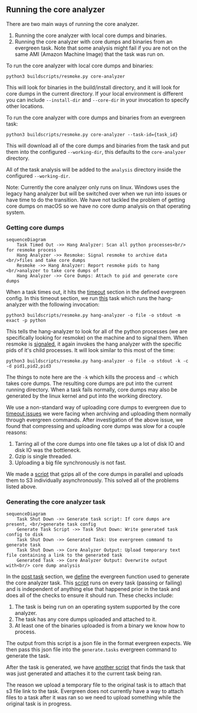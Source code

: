 ## Running the core analyzer

There are two main ways of running the core analyzer.

1. Running the core analyzer with local core dumps and binaries.
2. Running the core analyzer with core dumps and binaries from an evergreen task. Note that some analysis might fail if you are not on the same AMI (Amazon Machine Image) that the task was run on.

To run the core analyzer with local core dumps and binaries:

```
python3 buildscripts/resmoke.py core-analyzer
```

This will look for binaries in the build/install directory, and it will look for core dumps in the current directory. If your local environment is different you can include `--install-dir` and `--core-dir` in your invocation to specify other locations.

To run the core analyzer with core dumps and binaries from an evergreen task:

```
python3 buildscripts/resmoke.py core-analyzer --task-id={task_id}
```

This will download all of the core dumps and binaries from the task and put them into the configured `--working-dir`, this defaults to the `core-analyzer` directory.

All of the task analysis will be added to the `analysis` directory inside the configured `--working-dir`.

Note: Currently the core analyzer only runs on linux. Windows uses the legacy hang analyzer but will be switched over when we run into issues or have time to do the transition. We have not tackled the problem of getting core dumps on macOS so we have no core dump analysis on that operating system.

### Getting core dumps

```mermaid
sequenceDiagram
    Task Timed Out ->> Hang Analyzer: Scan all python processes<br/> for resmoke process
    Hang Analyzer ->> Resmoke: Signal resmoke to archive data <br/>files and take core dumps
    Resmoke ->> Hang Analyzer: Report resmoke pids to hang <br/>analyzer to take core dumps of
    Hang Analyzer ->> Core Dumps: Attach to pid and generate core dumps
```

When a task times out, it hits the [timeout](https://github.com/mongodb/mongo/blob/a6e56a8e136fe554dc90565bf6acf5bf86f7a46e/etc/evergreen_yml_components/definitions.yml#L2694) section in the defined evergreen config.
In this timeout section, we run [this](https://github.com/mongodb/mongo/blob/a6e56a8e136fe554dc90565bf6acf5bf86f7a46e/etc/evergreen_yml_components/definitions.yml#L2302) task which runs the hang-analyzer with the following invocation:

```
python3 buildscripts/resmoke.py hang-analyzer -o file -o stdout -m exact -p python
```

This tells the hang-analyzer to look for all of the python processes (we are specifically looking for resmoke) on the machine and to signal them.
When resmoke is [signaled](https://github.com/mongodb/mongo/blob/08a99b15eea7ae0952b2098710d565dd7f709ff6/buildscripts/resmokelib/sighandler.py#L25), it again invokes the hang analyzer with the specific pids of it's child processes.
It will look similar to this most of the time:

```
python3 buildscripts/resmoke.py hang-analyzer -o file -o stdout -k -c -d pid1,pid2,pid3
```

The things to note here are the `-k` which kills the process and `-c` which takes core dumps.
The resulting core dumps are put into the current running directory.
When a task fails normally, core dumps may also be generated by the linux kernel and put into the working directory.

We use a non-standard way of uploading core dumps to evergreen due to [timeout issues](https://jira.mongodb.org/browse/SERVER-73171) we were facing when archiving and uploading them normally through evergreen commands.
After investigation of the above issue, we found that compressing and uploading core dumps was slow for a couple reasons:

1. Tarring all of the core dumps into one file takes up a lot of disk IO and disk IO was the bottleneck.
2. Gzip is single threaded.
3. Uploading a big file synchronously is not fast.

We made a [script](https://github.com/mongodb/mongo/blob/master/buildscripts/fast_archive.py) that gzips all of the core dumps in parallel and uploads them to S3 individually asynchronously.
This solved all of the problems listed above.

### Generating the core analyzer task

```mermaid
sequenceDiagram
    Task Shut Down ->> Generate task script: If core dumps are present, <br/>generate task config
    Generate Task Script ->> Task Shut Down: Write generated task config to disk
    Task Shut Down ->> Generated Task: Use evergreen command to generate task
    Task Shut Down ->> Core Analyzer Output: Upload temporary text file containing a link to the generated task
    Generated Task ->> Core Analyzer Output: Overwrite output with<br/> core dump analysis
```

In the [post task](https://github.com/mongodb/mongo/blob/709e3f4efc04b42e5d29a8ad2417a01d3610fc3f/etc/evergreen_yml_components/definitions.yml#L2665) section, we [define](https://github.com/mongodb/mongo/blob/709e3f4efc04b42e5d29a8ad2417a01d3610fc3f/etc/evergreen_yml_components/definitions.yml#L2184) the evergreen function used to generate the core analyzer task.
This [script](https://github.com/mongodb/mongo/blob/709e3f4efc04b42e5d29a8ad2417a01d3610fc3f/buildscripts/resmokelib/hang_analyzer/gen_hang_analyzer_tasks.py) runs on every task (passing or failing) and is independent of anything else that happened prior in the task and does all of the checks to ensure it should run.
These checks include:

1. The task is being run on an operating system supported by the core analyzer.
2. The task has any core dumps uploaded and attached to it.
3. At least one of the binaries uploaded is from a binary we know how to process.

The output from this script is a json file in the format evergreen expects.
We then pass this json file into the `generate.tasks` evergreen command to generate the task.

After the task is generated, we have [another script](https://github.com/mongodb/mongo/blob/709e3f4efc04b42e5d29a8ad2417a01d3610fc3f/etc/evergreen_yml_components/definitions.yml#L2213) that finds the task that was just generated and attaches it to the current task being ran.

The reason we upload a temporary file to the original task is to attach that s3 file link to the task.
Evergreen does not currently have a way to attach files to a task after it was ran so we need to upload something while the original task is in progress.
